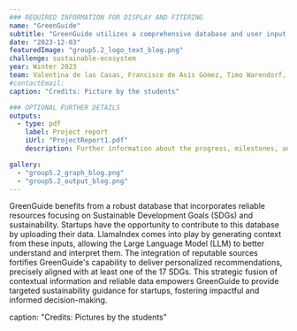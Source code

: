 ```yaml
---
### REQUIRED INFORMATION FOR DISPLAY AND FITERING
name: "GreenGuide"
subtitle: "GreenGuide utilizes a comprehensive database and user input to offer personalized sustainability recommendations aligned with SDGs for startups with AI."
date: "2023-12-03"
featuredImage: "group5.2_logo_text_blog.png"
challenge: sustainable-ecosystem
year: Winter 2023
team: Valentina de las Casas, Francisco de Asís Gómez, Timo Warendorf, Maria Federer
#contactEmail:
caption: "Credits: Picture by the students"

### OPTIONAL FURTHER DETAILS
outputs:
  - type: pdf
    label: Project report
    iUrl: "ProjectReport1.pdf"
    description: Further information about the progress, milestones, and roadblocks.

gallery:
  - "group5.2_graph_blog.png"
  - "group5.2_output_blog.png"
---
```


GreenGuide benefits from a robust database that incorporates reliable resources focusing on
Sustainable Development Goals (SDGs) and sustainability. Startups have the opportunity to
contribute to this database by uploading their data. LlamaIndex comes into play by generating
context from these inputs, allowing the Large Language Model (LLM) to better understand and
interpret them. The integration of reputable sources fortifies GreenGuide's capability to deliver
personalized recommendations, precisely aligned with at least one of the 17 SDGs. This
strategic fusion of contextual information and reliable data empowers GreenGuide to provide
targeted sustainability guidance for startups, fostering impactful and informed decision-making.

caption: "Credits: Pictures by the students"
